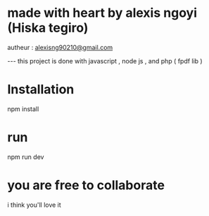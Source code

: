 # made with heart by alexis ngoyi (Hiska tegiro)
autheur :  alexisng90210@gmail.com

--- this project is done with javascript , node js , and php ( fpdf lib )

# Installation
npm install 

# run
npm run dev

# you are free to collaborate
i think you'll love it